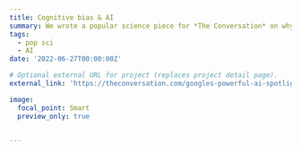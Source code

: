 ```yaml
---
title: Cognitive bias & AI
summary: We wrote a popular science piece for *The Conversation* on why humans are so tempted to mistake fluent language for fluent thought.
tags:
  - pop sci
  - AI
date: '2022-06-27T00:00:00Z'

# Optional external URL for project (replaces project detail page).
external_link: 'https://theconversation.com/googles-powerful-ai-spotlights-a-human-cognitive-glitch-mistaking-fluent-speech-for-fluent-thought-185099'

image:
  focal_point: Smart
  preview_only: true


---
```

